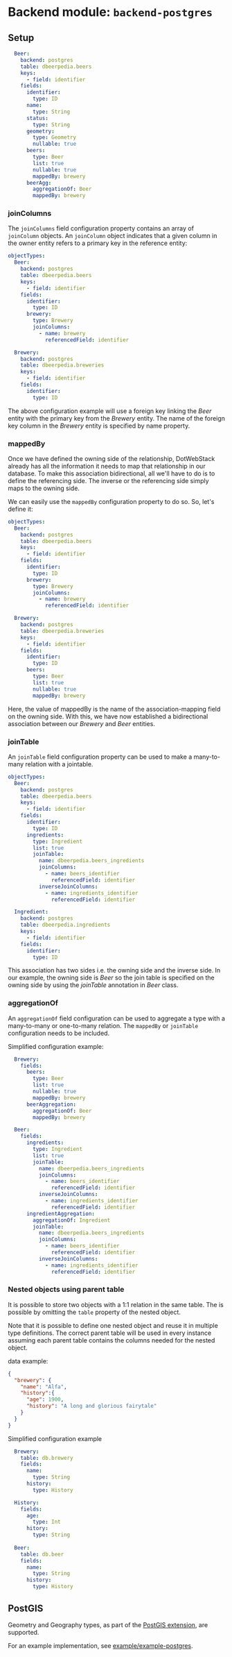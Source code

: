 # Backend module: `backend-postgres`

## Setup

```yaml
  Beer:
    backend: postgres
    table: dbeerpedia.beers
    keys:
      - field: identifier
    fields:
      identifier:
        type: ID
      name:
        type: String
      status:
        type: String
      geometry:
        type: Geometry
        nullable: true
      beers:
        type: Beer
        list: true
        nullable: true
        mappedBy: brewery
      beerAgg:
        aggregationOf: Beer
        mappedBy: brewery
```

### joinColumns

The `joinColumns` field configuration property contains an array of `joinColumn` objects. An `joinColumn` object
indicates that a given column in the owner entity refers to a primary key in the reference entity:

```yaml
objectTypes:
  Beer:
    backend: postgres
    table: dbeerpedia.beers
    keys:
      - field: identifier
    fields:
      identifier:
        type: ID
      brewery:
        type: Brewery
        joinColumns:
          - name: brewery
            referencedField: identifier

  Brewery:
    backend: postgres
    table: dbeerpedia.breweries
    keys:
      - field: identifier
    fields:
      identifier:
        type: ID
```

The above configuration example will use a foreign key linking the *Beer* entity with the primary key from the *Brewery*
entity. The name of the foreign key column in the *Brewery* entity is specified by name property.

### mappedBy

Once we have defined the owning side of the relationship, DotWebStack already has all the information it needs to map
that relationship in our database. To make this association bidirectional, all we'll have to do is to define the
referencing side. The inverse or the referencing side simply maps to the owning side.

We can easily use the `mappedBy` configuration property to do so. So, let's define it:

```yaml
objectTypes:
  Beer:
    backend: postgres
    table: dbeerpedia.beers
    keys:
      - field: identifier
    fields:
      identifier:
        type: ID
      brewery:
        type: Brewery
        joinColumns:
          - name: brewery
            referencedField: identifier

  Brewery:
    backend: postgres
    table: dbeerpedia.breweries
    keys:
      - field: identifier
    fields:
      identifier:
        type: ID
      beers:
        type: Beer
        list: true
        nullable: true
        mappedBy: brewery
```

Here, the value of mappedBy is the name of the association-mapping field on the owning side. With this, we have now
established a bidirectional association between our *Brewery* and *Beer* entities.

### joinTable

An `joinTable` field configuration property can be used to make a many-to-many relation with a jointable.

```yaml
objectTypes:
  Beer:
    backend: postgres
    table: dbeerpedia.beers
    keys:
      - field: identifier
    fields:
      identifier:
        type: ID
      ingredients:
        type: Ingredient
        list: true
        joinTable:
          name: dbeerpedia.beers_ingredients
          joinColumns:
            - name: beers_identifier
              referencedField: identifier
          inverseJoinColumns:
            - name: ingredients_identifier
              referencedField: identifier

  Ingredient:
    backend: postgres
    table: dbeerpedia.ingredients
    keys:
      - field: identifier
    fields:
      identifier:
        type: ID
```

This association has two sides i.e. the owning side and the inverse side. In our example, the owning side is *Beer* so
the join table is specified on the owning side by using the *joinTable* annotation in *Beer* class.

### aggregationOf

An `aggregationOf` field configuration can be used to aggregate a type with a many-to-many or one-to-many relation.
The `mappedBy` or `joinTable` configuration needs to be included.

Simplified configuration example:

```yaml
  Brewery:
    fields:
      beers:
        type: Beer
        list: true
        nullable: true
        mappedBy: brewery
      beerAggregation:
        aggregationOf: Beer
        mappedBy: brewery

  Beer:
    fields:
      ingredients:
        type: Ingredient
        list: true
        joinTable:
          name: dbeerpedia.beers_ingredients
          joinColumns:
            - name: beers_identifier
              referencedField: identifier
          inverseJoinColumns:
            - name: ingredients_identifier
              referencedField: identifier
      ingredientAggregation:
        aggregationOf: Ingredient
        joinTable:
          name: dbeerpedia.beers_ingredients
          joinColumns:
            - name: beers_identifier
              referencedField: identifier
          inverseJoinColumns:
            - name: ingredients_identifier
              referencedField: identifier
```

### Nested objects using parent table

It is possible to store two objects with a 1:1 relation in the same table.
The is possible by omitting the `table` property of the nested object.

Note that it is possible to define one nested object and reuse it in multiple type definitions. 
The correct parent table will be used in every instance assuming each parent table contains the columns needed for the nested object. 

data example:
```json
{
  "brewery": {
    "name": "Alfa",
    "history":{
      "age": 1900,
      "history": "A long and glorious fairytale"
    }
  }
}
```
Simplified configuration example
```yaml
  Brewery:
    table: db.brewery
    fields:
      name:
        type: String
      history:
        type: History

  History:
    fields:
      age:
        type: Int
      hitory:
        type: String
        
  Beer:
    table: db.beer
    fields:
      name:
        type: String
      history:
        type: History
```

## PostGIS

Geometry and Geography types, as part of the [PostGIS extension](https://postgis.net), are supported.

For an example implementation,
see [example/example-postgres](https://github.com/dotwebstack/dotwebstack-framework/tree/v0.3/example/example-postgres).
